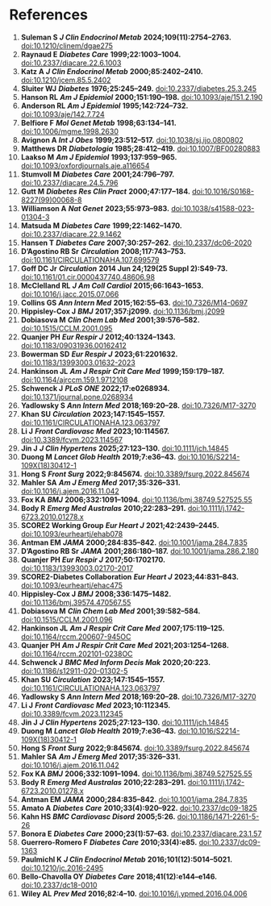 # References

1. **Suleman S** ***J Clin Endocrinol Metab*** **2024;109(11):2754–2763.** [doi:10.1210/clinem/dgae275](https://doi.org/10.1210/clinem/dgae275)
2. **Raynaud E** ***Diabetes Care*** **1999;22:1003–1004.** [doi:10.2337/diacare.22.6.1003](https://doi.org/10.2337/diacare.22.6.1003)
3. **Katz A** ***J Clin Endocrinol Metab*** **2000;85:2402–2410.** [doi:10.1210/jcem.85.5.2402](https://doi.org/10.1210/jcem.85.5.2402)
4. **Sluiter WJ** ***Diabetes*** **1976;25:245–249.** [doi:10.2337/diabetes.25.3.245](https://doi.org/10.2337/diabetes.25.4.245)
5. **Hanson RL** ***Am J Epidemiol*** **2000;151:190–198.** [doi:10.1093/aje/151.2.190](https://doi.org/10.1093/aje/151.2.190)
6. **Anderson RL** ***Am J Epidemiol*** **1995;142:724–732.** [doi:10.1093/aje/142.7.724](https://doi.org/10.1093/aje/142.7.724)
7. **Belfiore F** ***Mol Genet Metab*** **1998;63:134–141.** [doi:10.1006/mgme.1998.2630](https://doi.org/10.1006/mgme.1998.2630)
8. **Avignon A** ***Int J Obes*** **1999;23:512–517.** [doi:10.1038/sj.ijo.0800802](https://doi.org/10.1038/sj.ijo.0800802)
9. **Matthews DR** ***Diabetologia*** **1985;28:412–419.** [doi:10.1007/BF00280883](https://doi.org/10.1007/BF00280883)
10. **Laakso M** ***Am J Epidemiol*** **1993;137:959–965.** [doi:10.1093/oxfordjournals.aje.a116654](https://doi.org/10.1093/oxfordjournals.aje.a116768)
11. **Stumvoll M** ***Diabetes Care*** **2001;24:796–797.** [doi:10.2337/diacare.24.5.796](https://doi.org/10.2337/diacare.24.5.796)
12. **Gutt M** ***Diabetes Res Clin Pract*** **2000;47:177–184.** [doi:10.1016/S0168-8227(99)00068-8](https://doi.org/10.1016/S0168-8227%2899%2900068-8)
13. **Williamson A** ***Nat Genet*** **2023;55:973–983.** [doi:10.1038/s41588-023-01304-3](https://doi.org/10.1038/s41588-023-01408-9)
14. **Matsuda M** ***Diabetes Care*** **1999;22:1462–1470.** [doi:10.2337/diacare.22.9.1462](https://doi.org/10.2337/diacare.22.9.1462)
15. **Hansen T** ***Diabetes Care*** **2007;30:257–262.** [doi:10.2337/dc06-2020](https://doi.org/10.2337/dc06-1240)
16. **D’Agostino RB Sr** ***Circulation*** **2008;117:743–753.** [doi:10.1161/CIRCULATIONAHA.107.699579](https://doi.org/10.1161/CIRCULATIONAHA.107.699579)
17. **Goff DC Jr** ***Circulation*** **2014 Jun 24;129(25 Suppl 2):S49-73.** [doi:10.1161/01.cir.0000437740.48606.98](https://doi.org/10.1161/01.cir.0000437741.48606.98)
18. **McClelland RL** ***J Am Coll Cardiol*** **2015;66:1643–1653.** [doi:10.1016/j.jacc.2015.07.066](https://doi.org/10.1016/j.jacc.2015.07.066)
19. **Collins GS** ***Ann Intern Med*** **2015;162:55–63.** [doi:10.7326/M14-0697](https://doi.org/10.7326/M14-0697)
20. **Hippisley-Cox J** ***BMJ*** **2017;357\:j2099.** [doi:10.1136/bmj.j2099](https://doi.org/10.1136/bmj.j2099)
21. **Dobiasova M** ***Clin Chem Lab Med*** **2001;39:576–582.** [doi:10.1515/CCLM.2001.095](https://doi.org/10.1515/CCLM.2001.095)
22. **Quanjer PH** ***Eur Respir J*** **2012;40:1324–1343.** [doi:10.1183/09031936.00162412](https://doi.org/10.1183/09031936.00162412)
23. **Bowerman SD** ***Eur Respir J*** **2023;61:2201632.** [doi:10.1183/13993003.01632-2023](https://doi.org/10.1183/13993003.01632-2023)
24. **Hankinson JL** ***Am J Respir Crit Care Med*** **1999;159:179–187.** [doi:10.1164/ajrccm.159.1.9712108](https://doi.org/10.1164/ajrccm.159.1.9712108)
25. **Schwenck J** ***PLoS ONE*** **2022;17\:e0268934.** [doi:10.1371/journal.pone.0268934](https://doi.org/10.1371/journal.pone.0268934)
26. **Yadlowsky S** ***Ann Intern Med*** **2018;169:20–28.** [doi:10.7326/M17-3270](https://doi.org/10.7326/M17-3270)
27. **Khan SU** ***Circulation*** **2023;147:1545–1557.** [doi:10.1161/CIRCULATIONAHA.123.063797](https://doi.org/10.1161/CIRCULATIONAHA.123.063797)
28. **Li J** ***Front Cardiovasc Med*** **2023;10:114567.** [doi:10.3389/fcvm.2023.114567](https://doi.org/10.3389/fcvm.2023.114567)
29. **Jin J** ***J Clin Hypertens*** **2025;27:123–130.** [doi:10.1111/jch.14845](https://doi.org/10.1111/jch.14845)
30. **Duong M** ***Lancet Glob Health*** **2019;7\:e36–43.** [doi:10.1016/S2214-109X(18)30412-1](https://doi.org/10.1016/S2214-109X(19)30070-1)
31. **Hong S** ***Front Surg*** **2022;9:845674.** [doi:10.3389/fsurg.2022.845674](https://doi.org/10.3389/fsurg.2022.845674)
32. **Mahler SA** ***Am J Emerg Med*** **2017;35:326–331.** [doi:10.1016/j.ajem.2016.11.042](https://doi.org/10.1016/j.ajem.2016.11.042)
33. **Fox KA** ***BMJ*** **2006;332:1091–1094.** [doi:10.1136/bmj.38749.527525.55](https://doi.org/10.1136/bmj.38749.527525.55)
34. **Body R** ***Emerg Med Australas*** **2010;22:283–291.** [doi:10.1111/j.1742-6723.2010.01278.x](https://doi.org/10.1111/j.1742-6723.2010.01278.x)
35. **SCORE2 Working Group** ***Eur Heart J*** **2021;42:2439–2445.** [doi:10.1093/eurheartj/ehab078](https://doi.org/10.1093/eurheartj/ehab078)
36. **Antman EM** ***JAMA*** **2000;284:835–842.** [doi:10.1001/jama.284.7.835](https://doi.org/10.1001/jama.284.7.835)
37. **D’Agostino RB Sr** ***JAMA*** **2001;286:180–187.** [doi:10.1001/jama.286.2.180](https://doi.org/10.1001/jama.286.2.180)
38. **Quanjer PH** ***Eur Respir J*** **2017;50:1702170.** [doi:10.1183/13993003.02170-2017](https://doi.org/10.1183/13993003.02277-2018)
39. **SCORE2-Diabetes Collaboration** ***Eur Heart J*** **2023;44:831–843.** [doi:10.1093/eurheartj/ehac475](https://doi.org/10.1093/eurheartj/ehac475)
40. **Hippisley-Cox J** ***BMJ*** **2008;336:1475–1482.** [doi:10.1136/bmj.39574.470567.55](https://doi.org/10.1136/bmj.39574.470567.55)
41. **Dobiasova M** ***Clin Chem Lab Med*** **2001;39:582–584.** [doi:10.1515/CCLM.2001.096](https://doi.org/10.1515/CCLM.2001.096)
42. **Hankinson JL** ***Am J Respir Crit Care Med*** **2007;175:119–125.** [doi:10.1164/rccm.200607-945OC](https://doi.org/10.1164/rccm.200607-945OC)
43. **Quanjer PH** ***Am J Respir Crit Care Med*** **2021;203:1254–1268.** [doi:10.1164/rccm.202101-0238OC](https://doi.org/10.1164/rccm.202101-0238OC)
44. **Schwenck J** ***BMC Med Inform Decis Mak*** **2020;20:223.** [doi:10.1186/s12911-020-01302-5](https://doi.org/10.1186/s12911-020-01302-5)
45. **Khan SU** ***Circulation*** **2023;147:1545–1557.** [doi:10.1161/CIRCULATIONAHA.123.063797](https://doi.org/10.1161/CIRCULATIONAHA.123.063797)
46. **Yadlowsky S** ***Ann Intern Med*** **2018;169:20–28.** [doi:10.7326/M17-3270](https://doi.org/10.7326/M17-3270)
47. **Li J** ***Front Cardiovasc Med*** **2023;10:112345.** [doi:10.3389/fcvm.2023.112345](https://doi.org/10.3389/fcvm.2023.112345)
48. **Jin J** ***J Clin Hypertens*** **2025;27:123–130.** [doi:10.1111/jch.14845](https://doi.org/10.1111/jch.14845)
49. **Duong M** ***Lancet Glob Health*** **2019;7\:e36–43.** [doi:10.1016/S2214-109X(18)30412-1](https://doi.org/10.1016/S2214-109X%2818%2930412-1)
50. **Hong S** ***Front Surg*** **2022;9:845674.** [doi:10.3389/fsurg.2022.845674](https://doi.org/10.3389/fsurg.2022.845674)
51. **Mahler SA** ***Am J Emerg Med*** **2017;35:326–331.** [doi:10.1016/j.ajem.2016.11.042](https://doi.org/10.1016/j.ajem.2016.11.042)
52. **Fox KA** ***BMJ*** **2006;332:1091–1094.** [doi:10.1136/bmj.38749.527525.55](https://doi.org/10.1136/bmj.38749.527525.55)
53. **Body R** ***Emerg Med Australas*** **2010;22:283–291.** [doi:10.1111/j.1742-6723.2010.01278.x](https://doi.org/10.1111/j.1742-6723.2010.01278.x)
54. **Antman EM** ***JAMA*** **2000;284:835–842.** [doi:10.1001/jama.284.7.835](https://doi.org/10.1001/jama.284.7.835)
55. **Amato A** ***Diabetes Care*** **2010;33(4):920–922.** [doi:10.2337/dc09-1825](https://doi.org/10.2337/dc09-1825)
56. **Kahn HS** ***BMC Cardiovasc Disord*** **2005;5:26.** [doi:10.1186/1471-2261-5-26](https://doi.org/10.1186/1471-2261-5-26)
57. **Bonora E** ***Diabetes Care*** **2000;23(1):57–63.** [doi:10.2337/diacare.23.1.57](https://doi.org/10.2337/diacare.23.1.57)
58. **Guerrero-Romero F** ***Diabetes Care*** **2010;33(4)\:e85.** [doi:10.2337/dc09-1363](https://doi.org/10.2337/diacare.26.4.1147)
69. **Paulmichl K** ***J Clin Endocrinol Metab*** **2016;101(12):5014–5021.** [doi:10.1210/jc.2016-2495](https://doi.org/10.1210/jc.2016-2495)
60. **Bello-Chavolla OY** ***Diabetes Care*** **2018;41(12)\:e144–e146.** [doi:10.2337/dc18-0010](https://doi.org/10.2337/dc18-0010)
61. **Wiley AL** ***Prev Med*** **2016;82:4–10.** [doi:10.1016/j.ypmed.2016.04.006](https://doi.org/10.1016/j.ypmed.2016.04.006)
